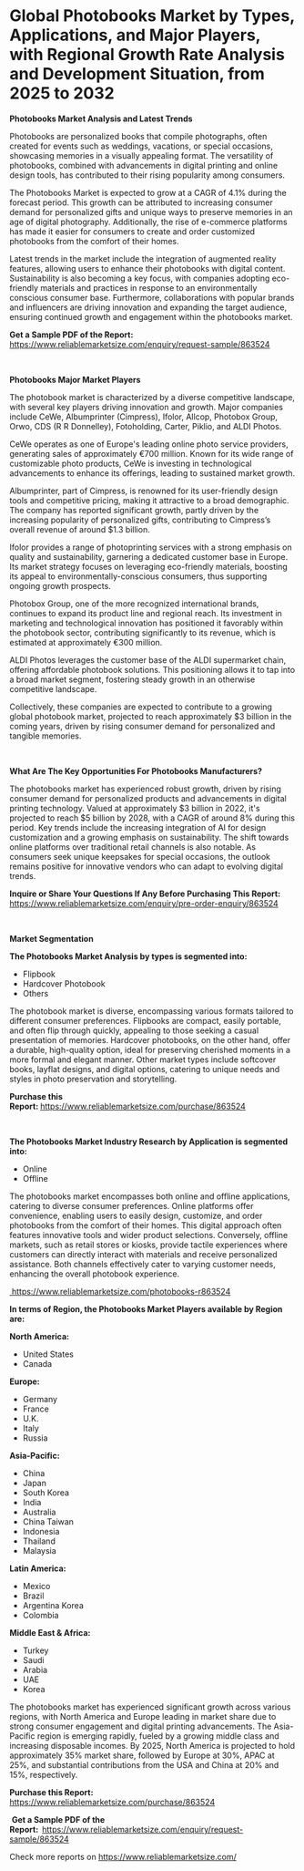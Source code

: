 <p><h1>Global Photobooks Market by Types, Applications, and Major Players, with Regional Growth Rate Analysis and Development Situation, from 2025 to 2032</h1></p><p><strong>Photobooks Market Analysis and Latest Trends</strong></p>
<p><p>Photobooks are personalized books that compile photographs, often created for events such as weddings, vacations, or special occasions, showcasing memories in a visually appealing format. The versatility of photobooks, combined with advancements in digital printing and online design tools, has contributed to their rising popularity among consumers.</p><p>The Photobooks Market is expected to grow at a CAGR of 4.1% during the forecast period. This growth can be attributed to increasing consumer demand for personalized gifts and unique ways to preserve memories in an age of digital photography. Additionally, the rise of e-commerce platforms has made it easier for consumers to create and order customized photobooks from the comfort of their homes.</p><p>Latest trends in the market include the integration of augmented reality features, allowing users to enhance their photobooks with digital content. Sustainability is also becoming a key focus, with companies adopting eco-friendly materials and practices in response to an environmentally conscious consumer base. Furthermore, collaborations with popular brands and influencers are driving innovation and expanding the target audience, ensuring continued growth and engagement within the photobooks market.</p></p>
<p><strong>Get a Sample PDF of the Report:&nbsp;</strong> <a href="https://www.reliablemarketsize.com/enquiry/request-sample/863524?utm_campaign=2945&utm_medium=2&utm_source=Github&utm_content=ia&utm_term=05042025&utm_id=photobooks">https://www.reliablemarketsize.com/enquiry/request-sample/863524</a></p>
<p>&nbsp;</p>
<p><strong>Photobooks Major Market Players</strong></p>
<p><p>The photobook market is characterized by a diverse competitive landscape, with several key players driving innovation and growth. Major companies include CeWe, Albumprinter (Cimpress), Ifolor, Allcop, Photobox Group, Orwo, CDS (R R Donnelley), Fotoholding, Carter, Piklio, and ALDI Photos.</p><p>CeWe operates as one of Europe's leading online photo service providers, generating sales of approximately €700 million. Known for its wide range of customizable photo products, CeWe is investing in technological advancements to enhance its offerings, leading to sustained market growth.</p><p>Albumprinter, part of Cimpress, is renowned for its user-friendly design tools and competitive pricing, making it attractive to a broad demographic. The company has reported significant growth, partly driven by the increasing popularity of personalized gifts, contributing to Cimpress’s overall revenue of around $1.3 billion.</p><p>Ifolor provides a range of photoprinting services with a strong emphasis on quality and sustainability, garnering a dedicated customer base in Europe. Its market strategy focuses on leveraging eco-friendly materials, boosting its appeal to environmentally-conscious consumers, thus supporting ongoing growth prospects.</p><p>Photobox Group, one of the more recognized international brands, continues to expand its product line and regional reach. Its investment in marketing and technological innovation has positioned it favorably within the photobook sector, contributing significantly to its revenue, which is estimated at approximately €300 million.</p><p>ALDI Photos leverages the customer base of the ALDI supermarket chain, offering affordable photobook solutions. This positioning allows it to tap into a broad market segment, fostering steady growth in an otherwise competitive landscape.</p><p>Collectively, these companies are expected to contribute to a growing global photobook market, projected to reach approximately $3 billion in the coming years, driven by rising consumer demand for personalized and tangible memories.</p></p>
<p>&nbsp;</p>
<p><strong>What Are The Key Opportunities For Photobooks Manufacturers?</strong></p>
<p><p>The photobooks market has experienced robust growth, driven by rising consumer demand for personalized products and advancements in digital printing technology. Valued at approximately $3 billion in 2022, it's projected to reach $5 billion by 2028, with a CAGR of around 8% during this period. Key trends include the increasing integration of AI for design customization and a growing emphasis on sustainability. The shift towards online platforms over traditional retail channels is also notable. As consumers seek unique keepsakes for special occasions, the outlook remains positive for innovative vendors who can adapt to evolving digital trends.</p></p>
<p><strong>Inquire or Share Your Questions If Any Before Purchasing This Report:</strong> <a href="https://www.reliablemarketsize.com/enquiry/pre-order-enquiry/863524?utm_campaign=2945&utm_medium=2&utm_source=Github&utm_content=ia&utm_term=05042025&utm_id=photobooks">https://www.reliablemarketsize.com/enquiry/pre-order-enquiry/863524</a></p>
<p>&nbsp;</p>
<p><strong>Market Segmentation</strong></p>
<p><strong>The Photobooks Market Analysis by types is segmented into:</strong></p>
<p><ul><li>Flipbook</li><li>Hardcover Photobook</li><li>Others</li></ul></p>
<p><p>The photobook market is diverse, encompassing various formats tailored to different consumer preferences. Flipbooks are compact, easily portable, and often flip through quickly, appealing to those seeking a casual presentation of memories. Hardcover photobooks, on the other hand, offer a durable, high-quality option, ideal for preserving cherished moments in a more formal and elegant manner. Other market types include softcover books, layflat designs, and digital options, catering to unique needs and styles in photo preservation and storytelling.</p></p>
<p><strong>Purchase this Report:&nbsp;</strong><a href="https://www.reliablemarketsize.com/purchase/863524?utm_campaign=2945&utm_medium=2&utm_source=Github&utm_content=ia&utm_term=05042025&utm_id=photobooks">https://www.reliablemarketsize.com/purchase/863524</a></p>
<p>&nbsp;</p>
<p><strong>The Photobooks Market Industry Research by Application is segmented into:</strong></p>
<p><ul><li>Online</li><li>Offline</li></ul></p>
<p><p>The photobooks market encompasses both online and offline applications, catering to diverse consumer preferences. Online platforms offer convenience, enabling users to easily design, customize, and order photobooks from the comfort of their homes. This digital approach often features innovative tools and wider product selections. Conversely, offline markets, such as retail stores or kiosks, provide tactile experiences where customers can directly interact with materials and receive personalized assistance. Both channels effectively cater to varying customer needs, enhancing the overall photobook experience.</p></p>
<p><a href="https://www.reliablemarketsize.com/photobooks-r863524?utm_campaign=2945&utm_medium=2&utm_source=Github&utm_content=ia&utm_term=05042025&utm_id=photobooks">&nbsp;https://www.reliablemarketsize.com/photobooks-r863524</a></p>
<p><strong>In terms of Region, the Photobooks Market Players available by Region are:</strong></p>
<p>
    <p> <strong> North America: </strong>
        <ul>
            <li>United States</li>
            <li>Canada</li>
        </ul>
        </p> 
    <p> <strong> Europe: </strong>
        <ul>
            <li>Germany</li>
            <li>France</li>
            <li>U.K.</li>
            <li>Italy</li>
            <li>Russia</li>
        </ul>
        </p> 
    <p> <strong> Asia-Pacific: </strong>
        <ul>
            <li>China</li>
            <li>Japan</li>
            <li>South Korea</li>
            <li>India</li>
            <li>Australia</li>
            <li>China Taiwan</li>
            <li>Indonesia</li>
            <li>Thailand</li>
            <li>Malaysia</li>
        </ul>
        </p> 
    <p> <strong> Latin America: </strong>
        <ul>
            <li>Mexico</li>
            <li>Brazil</li>
            <li>Argentina Korea</li>
            <li>Colombia</li>
        </ul>
        </p> 
    <p> <strong> Middle East & Africa: </strong>
        <ul>
            <li>Turkey</li>
            <li>Saudi</li>
            <li>Arabia</li>
            <li>UAE</li>
            <li>Korea</li>
        </ul>
    </p>
    </p>
<p><p>The photobooks market has experienced significant growth across various regions, with North America and Europe leading in market share due to strong consumer engagement and digital printing advancements. The Asia-Pacific region is emerging rapidly, fueled by a growing middle class and increasing disposable incomes. By 2025, North America is projected to hold approximately 35% market share, followed by Europe at 30%, APAC at 25%, and substantial contributions from the USA and China at 20% and 15%, respectively.</p></p>
<p><strong>Purchase this Report: </strong><a href="https://www.reliablemarketsize.com/purchase/863524?utm_campaign=2945&utm_medium=2&utm_source=Github&utm_content=ia&utm_term=05042025&utm_id=photobooks">https://www.reliablemarketsize.com/purchase/863524</a></p>
<p>&nbsp;<strong>Get a Sample PDF of the Report:&nbsp;&nbsp;</strong><a href="https://www.reliablemarketsize.com/enquiry/request-sample/863524?utm_campaign=2945&utm_medium=2&utm_source=Github&utm_content=ia&utm_term=05042025&utm_id=photobooks">https://www.reliablemarketsize.com/enquiry/request-sample/863524</a></p>
<p><strong></strong></p>
<p>Check more reports on <a href="https://www.reliablemarketsize.com/?utm_campaign=2945&utm_medium=2&utm_source=Github&utm_content=ia&utm_term=05042025&utm_id=photobooks">https://www.reliablemarketsize.com/</a></p>